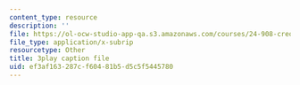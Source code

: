 ```yaml
---
content_type: resource
description: ''
file: https://ol-ocw-studio-app-qa.s3.amazonaws.com/courses/24-908-creole-language-and-caribbean-identities-spring-2017/ef3af163287cf60481b5d5c5f5445780_z6kTOFSZZmQ.srt
file_type: application/x-subrip
resourcetype: Other
title: 3play caption file
uid: ef3af163-287c-f604-81b5-d5c5f5445780
---
```

